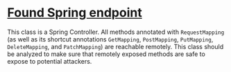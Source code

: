 # [Found Spring endpoint](https://find-sec-bugs.github.io/bugs.htm#SPRING_ENDPOINT)

This class is a Spring Controller. All methods annotated with `RequestMapping` (as well as its shortcut annotations `GetMapping`, `PostMapping`, `PutMapping`, `DeleteMapping`, and `PatchMapping`) are reachable remotely.
This class should be analyzed to make sure that remotely exposed methods are safe to expose to potential attackers.